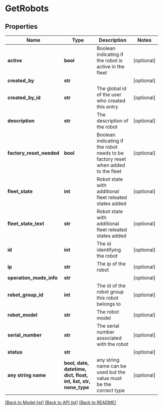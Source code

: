 # GetRobots


## Properties
Name | Type | Description | Notes
------------ | ------------- | ------------- | -------------
**active** | **bool** | Boolean indicating if the robot is active in the fleet | [optional] 
**created_by** | **str** |  | [optional] 
**created_by_id** | **str** | The global id of the user who created this entry | [optional] 
**description** | **str** | The description of the robot | [optional] 
**factory_reset_needed** | **bool** | Boolean indicating if the robot needs to be factory reset when added to the fleet | [optional] 
**fleet_state** | **int** | Robot state with additional fleet releated states added | [optional] 
**fleet_state_text** | **str** | Robot state with additional fleet releated states added | [optional] 
**id** | **int** | The id identifying the robot | [optional] 
**ip** | **str** | The ip of the robot | [optional] 
**operation_mode_info** | **str** |  | [optional] 
**robot_group_id** | **int** | The id of the robot group this robot belongs to | [optional] 
**robot_model** | **str** | The robot model | [optional] 
**serial_number** | **str** | The serial number associated with the robot | [optional] 
**status** | **str** |  | [optional] 
**any string name** | **bool, date, datetime, dict, float, int, list, str, none_type** | any string name can be used but the value must be the correct type | [optional]

[[Back to Model list]](../README.md#documentation-for-models) [[Back to API list]](../README.md#documentation-for-api-endpoints) [[Back to README]](../README.md)



